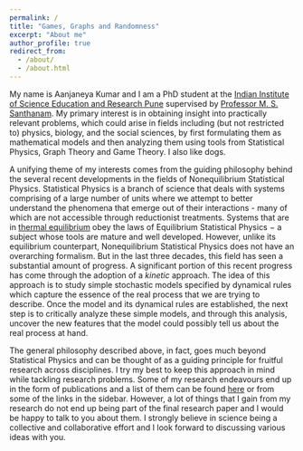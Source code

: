 ```yaml
---
permalink: /
title: "Games, Graphs and Randomness"
excerpt: "About me"
author_profile: true
redirect_from: 
  - /about/
  - /about.html
---
```


My name is Aanjaneya Kumar and I am a PhD student at the [Indian Institute of Science Education and Research Pune](http://www.iiserpune.ac.in/) supervised by [Professor M. S. Santhanam](http://www.iiserpune.ac.in/~santh/). My primary interest is in obtaining insight into practically relevant problems, which could arise in fields including (but not restricted to) physics, biology, and the social sciences, by first formulating them as mathematical models and then analyzing them using tools from Statistical Physics, Graph Theory and Game Theory. I also like dogs.

A unifying theme of my interests comes from the guiding philosophy behind the several recent developments in the fields of Nonequilibrium Statistical Physics. Statistical Physics is a branch of science that deals with systems comprising of a large number of units where we attempt to better understand the phenomena that emerge out of their interactions - many of which are not accessible through reductionist treatments. Systems that are in [thermal equilibrium](http://hyperphysics.phy-astr.gsu.edu/hbase/thermo/thereq.html) obey the laws of Equilibrium Statistical Physics − a subject whose tools are mature and well developed. However, unlike its equilibrium counterpart, Nonequilibrium Statistical Physics does not have an overarching formalism. But in the last three decades, this field has seen a substantial amount of progress. A significant portion of this recent progress has come through the adoption of a *kinetic* approach. The idea of this approach is to study simple stochastic models specified by dynamical rules which capture the essence of the real process that we are trying to describe. Once the model and its dynamical rules are established, the next step is to critically analyze these simple models, and through this analysis, uncover the new features that the model could possibly tell us about the real process at hand. 

The general philosophy described above, in fact, goes much beyond Statistical Physics and can be thought of as a guiding principle for fruitful research across disciplines. I try my best to keep this approach in mind while tackling research problems. Some of my research endeavours end up in the form of publications and a list of them can be found [here](http://aanjaneyakumar.com/publications/) or from some of the links in the sidebar. However, a lot of things that I gain from my research do not end up being part of the final research paper and I would be happy to talk to you about them. I strongly believe in science being a collective and collaborative effort and I look forward to discussing various ideas with you.  




